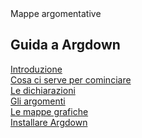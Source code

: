 <link rel="stylesheet" href="../assets/style.css">

<div class="button orange">
Mappe argomentative
</div>

## Guida a Argdown

[Introduzione](introduzione.md)  
[Cosa ci serve per cominciare](cominciare.md)  
[Le dichiarazioni](dichiarazioni.md)   
[Gli argomenti](argomenti.md)  
[Le mappe grafiche](mappe-grafiche.md)  
[Installare Argdown](installare.md)  
